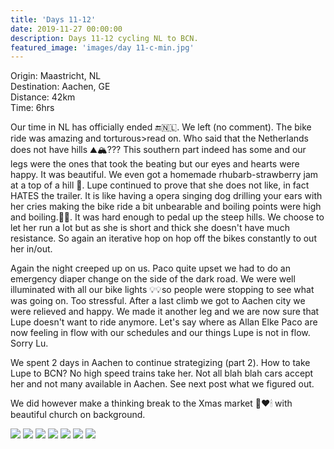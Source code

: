 ```yaml
---
title: 'Days 11-12'
date: 2019-11-27 00:00:00
description: Days 11-12 cycling NL to BCN.
featured_image: 'images/day 11-c-min.jpg'
---
```


Origin: Maastricht, NL <br>
Destination: Aachen, GE <br>
Distance: 42km <br>
Time: 6hrs <br>

Our time in NL has officially ended 🔚🇳🇱. We left (no comment). The bike ride was amazing and torturous>read on. Who said that the Netherlands does not have hills ⛰🏔??? This southern part indeed has some and our legs were the ones that took the beating but our eyes and hearts were happy. It was beautiful. We even got a homemade rhubarb-strawberry jam at a top of a hill 🍓. Lupe continued to prove that she does not like, in fact HATES the trailer. It is like having a opera singing dog drilling your ears with her cries making the bike ride a bit unbearable and boiling points were high and boiling.💨😤. It was hard enough to pedal up the steep hills. We choose to let her run a lot but as she is short and thick she doesn't have much resistance. So again an iterative hop on hop off the bikes constantly to out her in/out.

Again the night creeped up on us. Paco quite upset we had to do an emergency diaper change on the side of the dark road. We were well illuminated with all our bike lights 💡💡so people were stopping to see what was going on. Too stressful. After a last climb we got to Aachen city we were relieved and happy. We made it another leg and we are now sure that Lupe doesn't want to ride anymore. Let's say where as Allan Elke Paco are now feeling in flow with our schedules and our things Lupe is not in flow. Sorry Lu.

We spent 2 days in Aachen to continue strategizing (part 2). How to take Lupe to BCN? No high speed trains take her. Not all blah blah cars accept her and not many available in Aachen. See next post what we figured out.

We did however make a thinking break to the Xmas market 💚❤🕯 with beautiful church on background.

<div class="gallery" data-columns="3">
	<img src="/images/day 11-a-min.jpg">
	<img src="/images/day 11-b-min.jpg">
	<img src="/images/day 11-c-min.jpg">
	<img src="/images/day 11-d-min.jpg">
	<img src="/images/day 11-e-min.jpg">
	<img src="/images/day 11-f-min.jpg">
	<img src="/images/day 11-g-min.jpg">
</div>
